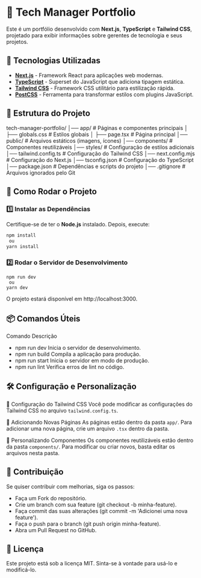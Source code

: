 # 🚀 Tech Manager Portfolio

Este é um portfólio desenvolvido com **Next.js**, **TypeScript** e **Tailwind CSS**, projetado para exibir informações sobre gerentes de tecnologia e seus projetos.

## 📌 Tecnologias Utilizadas
- **[Next.js](https://nextjs.org/)** - Framework React para aplicações web modernas.
- **[TypeScript](https://www.typescriptlang.org/)** - Superset do JavaScript que adiciona tipagem estática.
- **[Tailwind CSS](https://tailwindcss.com/)** - Framework CSS utilitário para estilização rápida.
- **[PostCSS](https://postcss.org/)** - Ferramenta para transformar estilos com plugins JavaScript.

## 📂 Estrutura do Projeto

tech-manager-portfolio/ │── app/ # Páginas e componentes principais │ ├── globals.css # Estilos globais │ ├── page.tsx # Página principal │── public/ # Arquivos estáticos (imagens, ícones) │── components/ # Componentes reutilizáveis │── styles/ # Configuração de estilos adicionais │── tailwind.config.ts # Configuração do Tailwind CSS │── next.config.mjs # Configuração do Next.js │── tsconfig.json # Configuração do TypeScript │── package.json # Dependências e scripts do projeto │── .gitignore # Arquivos ignorados pelo Git


## 🚀 Como Rodar o Projeto

### 1️⃣ **Instalar as Dependências**
Certifique-se de ter o **Node.js** instalado. Depois, execute:

```sh
npm install
 ou
yarn install
```

### 2️⃣ Rodar o Servidor de Desenvolvimento

```
npm run dev
 ou
yarn dev
```
O projeto estará disponível em http://localhost:3000.

## 📦 Comandos Úteis
Comando	Descrição
- npm run dev	Inicia o servidor de desenvolvimento.
- npm run build	Compila a aplicação para produção.
- npm run start	Inicia o servidor em modo de produção.
- npm run lint	Verifica erros de lint no código.

## 🛠 Configuração e Personalização

🔹 Configuração do Tailwind CSS
Você pode modificar as configurações do Tailwind CSS no arquivo `tailwind.config.ts`.

🔹 Adicionando Novas Páginas
As páginas estão dentro da pasta `app/`. Para adicionar uma nova página, crie um arquivo `.tsx` dentro da pasta.

🔹 Personalizando Componentes
Os componentes reutilizáveis estão dentro da pasta `components/`. Para modificar ou criar novos, basta editar os arquivos nesta pasta.


## 🤝 Contribuição
Se quiser contribuir com melhorias, siga os passos:

- Faça um Fork do repositório.
- Crie um branch com sua feature (git checkout -b minha-feature).
- Faça commit das suas alterações (git commit -m 'Adicionei uma nova feature').
- Faça o push para o branch (git push origin minha-feature).
- Abra um Pull Request no GitHub.

## 📄 Licença
Este projeto está sob a licença MIT. Sinta-se à vontade para usá-lo e modificá-lo.
